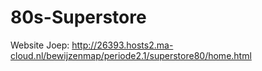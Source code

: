 # 80s-Superstore

Website Joep: http://26393.hosts2.ma-cloud.nl/bewijzenmap/periode2.1/superstore80/home.html
